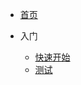 <!-- _navbar.md -->

* [首页](../README.md)

* 入门
  
    * [快速开始](zh-cn/cover.md)
    * [测试](java/线程池/SpringBoot自定义线程池.md)
